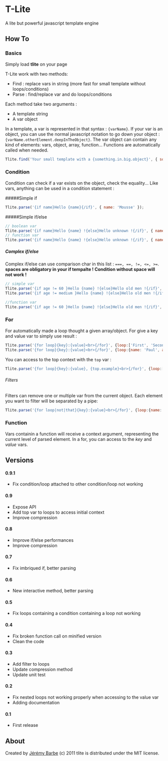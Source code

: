 # T-Lite
A lite but powerful javascript template engine

## How To

### Basics
Simply load **tlite** on your page

T-Lite work with two methods:

* Find : replace vars in string (more fast for small template without loops/conditions)
* Parse : find/replace var and do loops/conditions

Each method take two arguments :

* A template string
* A var object

In a template, a var is represented in that syntax : `{varName}`. If your var is an object, you can use the normal javascript notation to go down your object : `{varName.otherElement.deepInTheObject}`. The var object can contain any kind of elements: vars, object, array, function... Functions are automatically called when needed.

```javascript
Tlite.find('Your small template with a {something.in.big.object}', { something : {in: {big: {object: 'tlite'}}}});
```

### Condition
Condition can check if a var exists on the object, check the equality... Like vars, anything can be used in a condition statement :

#####Simple if

```javascript
Tlite.parse('{if name}Hello {name}{/if}', { name: 'Mousse' });
```

#####Simple if/else

```javascript
// boolean var
Tlite.parse('{if name}Hello {name} !{else}Hello unknown !{/if}', { name: false });
// function var
Tlite.parse('{if name}Hello {name} !{else}Hello unknown !{/if}', { name: function(){ return 'James' });
```

##### Complex if/else

Complex if/else can use comparison char in this list : `===, ==, !=, <=, >=`.
**spaces are obligatory in your if tempalte ! Condition without space will not work !**

```javascript
// simple var
Tlite.parse('{if age != 60 }Hello {name} !{else}Hello old men !{/if}', { name: 'James', age : 21});
Tlite.parse('{if age != medium }Hello {name} !{else}Hello old men !{/if}', { name: 'James', age : 21, medium : 60});
```

```javascript
//function var
Tlite.parse('{if age != 60 }Hello {name} !{else}Hello old men !{/if}', { name: 'James', age : function(){ return this.person.age; }});
```

### For
For automatically made a loop thought a given array/object. For give a key and value var to simply use result :

```javascript
Tlite.parse('{for loop}{key}:{value}<br>{/for}', {loop:['First', 'Second', 'Third']});
Tlite.parse('{for loop}{key}:{value}<br>{/for}', {loop:{name: 'Paul', age: 24, city: 'Paris'}});
```

You can access to the top context with the `top` var :

```javascript
Tlite.parse('{for loop}{key}:{value}, {top.example}<br>{/for}', {loop:['First', 'Second', 'Third'], example: 'Try it!'});
```

###### Filters
Filters can remove one or multiple var from the current object. Each element you want to filter will be separated by a pipe:

```javascript
Tlite.parse('{for loop|not|that}{key}:{value}<br>{/for}', {loop:{name: 'Paul', age: 24, not: 'Paris', that: 'Test'}});
```

### Function

Vars containin a function will receive a context argument, representing the current level of parsed element. In a for, you can access to the *key* and *value* vars.

## Versions

#### 0.9.1
* Fix condition/loop attached to other condition/loop not working


#### 0.9
* Expose API
* Add top var to loops to access initial context
* Improve compression

#### 0.8
* Improve if/else performances
* Improve compression

#### 0.7
* Fix imbriqued if, better parsing

#### 0.6
* New interactive method, better parsing

#### 0.5
* Fix loops containing a condition containing a loop not working

#### 0.4
* Fix broken function call on minified version
* Clean the code

#### 0.3
* Add filter to loops
* Update compression method
* Update unit test

#### 0.2
* Fix nested loops not working properly when accessing to the value var
* Adding documentation

#### 0.1
* First release

About
-----
Created by [Jérémy Barbe](htt://www.shwaark.com) (c) 2011
tlite is distributed under the MIT license.